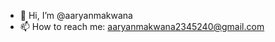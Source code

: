 - 👋 Hi, I’m @aaryanmakwana
- 📫 How to reach me: aaryanmakwana2345240@gmail.com

<!---
aaryanmakwana/aaryanmakwana is a ✨ special ✨ repository because its `README.md` (this file) appears on your GitHub profile.
You can click the Preview link to take a look at your changes.
--->
